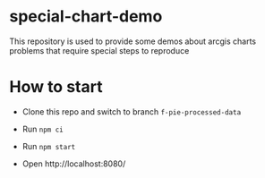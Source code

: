 # special-chart-demo

This repository is used to provide some demos about arcgis charts problems that require special steps to reproduce

# How to start

- Clone this repo and switch to branch `f-pie-processed-data`

- Run `npm ci`

- Run `npm start`

- Open http://localhost:8080/

